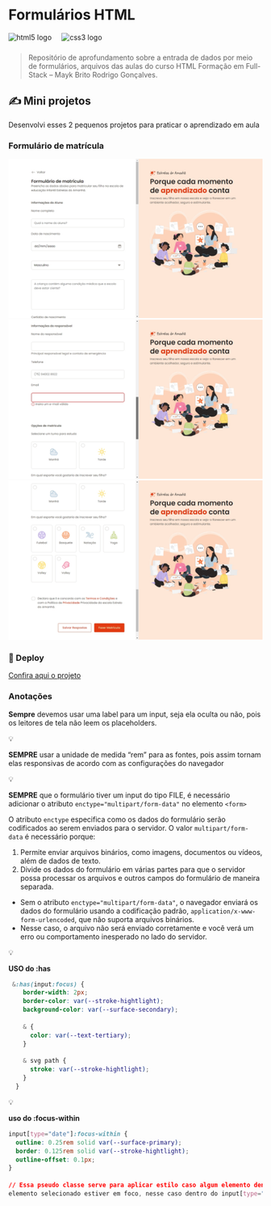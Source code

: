 # Formulários HTML

<div align="left">
 <img src="https://cdn.jsdelivr.net/gh/devicons/devicon/icons/html5/html5-original.svg" height="40" alt="html5 logo"  />
  <img width="12" />
  <img src="https://cdn.jsdelivr.net/gh/devicons/devicon/icons/css3/css3-original.svg" height="40" alt="css3 logo"  />
</div>

###

> Repositório de aprofundamento sobre a entrada de dados por meio de formulários, arquivos das aulas do curso HTML Formação em Full-Stack – Mayk Brito Rodrigo Gonçalves.

</div>

## ✍️ Mini projetos

<p>Desenvolvi esses 2 pequenos projetos para praticar o aprendizado em aula</p>

<div align="left">

### Formulário de matrícula

<img src="./public/MacBook Pro-1735761452934.jpeg" alt="..." />
<img src="./public/MacBook Pro-1735761405609.jpeg" alt="..." />
<img src="./public/MacBook Pro-1735761410124.jpeg" alt="..." />
</div>

### 🔗 Deploy

<a href="https://html-forms-seven.vercel.app/">Confira aqui o projeto</a>

### Anotações 

**Sempre** devemos usar uma label para um input, seja ela oculta ou não, pois os leitores de tela não leem os placeholders.

<aside>
💡

**SEMPRE** usar a unidade de medida “rem” para as fontes, pois assim tornam elas responsivas de acordo com as configurações do navegador

</aside>

<aside>
💡

**SEMPRE** que o formulário tiver um input do tipo FILE, é necessário adicionar o atributo `enctype="multipart/form-data"` no elemento `<form>`

O atributo `enctype` especifica como os dados do formulário serão codificados ao serem enviados para o servidor. O valor `multipart/form-data` é necessário porque:

1. Permite enviar arquivos binários, como imagens, documentos ou vídeos, além de dados de texto.
2. Divide os dados do formulário em várias partes para que o servidor possa processar os arquivos e outros campos do formulário de maneira separada.

- Sem o atributo `enctype="multipart/form-data"`, o navegador enviará os dados do formulário usando a codificação padrão, `application/x-www-form-urlencoded`, que não suporta arquivos binários.
- Nesse caso, o arquivo não será enviado corretamente e você verá um erro ou comportamento inesperado no lado do servidor.
</aside>

<aside>
💡

**USO do :has**

```css
 &:has(input:focus) {
    border-width: 2px;
    border-color: var(--stroke-hightlight);
    background-color: var(--surface-secondary);

    & {
      color: var(--text-tertiary);
    }

    & svg path {
      stroke: var(--stroke-hightlight);
    }
  }
```

</aside>

<aside>
💡

**uso do :focus-within**

```css
input[type="date"]:focus-within {
  outline: 0.25rem solid var(--surface-primary);
  border: 0.125rem solid var(--stroke-hightlight);
  outline-offset: 0.1px;
}

// Essa pseudo classe serve para aplicar estilo caso algum elemento dentro desse 
elemento selecionado estiver em foco, nesse caso dentro do input[type="date"]
```

</aside>
